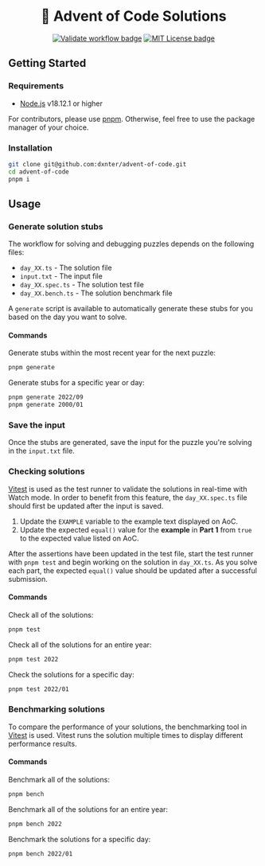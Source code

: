 <h1 align="center">
  🎄 Advent of Code Solutions
</h1>

<p align="center">
  <a href="https://github.com/dxnter/advent-of-code/blob/main/.github/workflows/validate.yml"><img src="https://github.com/dxnter/advent-of-code/actions/workflows/validate.yml/badge.svg" alt="Validate workflow badge" /></a>
  <a href="https://github.com/dxnter/advent-of-code/blob/main/LICENSE"><img src="https://img.shields.io/badge/license-MIT-blue.svg?label=License&style=flat" alt="MIT License badge" /></a>
</p>

## Getting Started

### Requirements

- [Node.js](https://nodejs.org/en/) v18.12.1 or higher

For contributors, please use [pnpm](https://pnpm.js.org/). Otherwise, feel free to use the package manager of your choice.

### Installation

```bash
git clone git@github.com:dxnter/advent-of-code.git
cd advent-of-code
pnpm i
```

## Usage

### Generate solution stubs

The workflow for solving and debugging puzzles depends on the following files:

- `day_XX.ts` - The solution file
- `input.txt` - The input file
- `day_XX.spec.ts` - The solution test file
- `day_XX.bench.ts` - The solution benchmark file

A `generate` script is available to automatically generate these stubs for you based on the day you want to solve.

#### Commands

Generate stubs within the most recent year for the next puzzle:

```bash
pnpm generate
```

Generate stubs for a specific year or day:

```bash
pnpm generate 2022/09
pnpm generate 2000/01
```

### Save the input

Once the stubs are generated, save the input for the puzzle you're solving in the `input.txt` file.

### Checking solutions

[Vitest](https://vitest.dev/) is used as the test runner to validate the solutions in real-time with Watch mode. In order to benefit from this feature, the `day_XX.spec.ts` file should first be updated after the input is saved.

1. Update the `EXAMPLE` variable to the example text displayed on AoC.
2. Update the expected `equal()` value for the **example** in **Part 1** from `true` to the expected value listed on AoC.

After the assertions have been updated in the test file, start the test runner with `pnpm test` and begin working on the solution in `day_XX.ts`. As you solve each part, the expected `equal()` value should be updated after a successful submission.

#### Commands

Check all of the solutions:

```bash
pnpm test
```

Check all of the solutions for an entire year:

```bash
pnpm test 2022
```

Check the solutions for a specific day:

```bash
pnpm test 2022/01
```

### Benchmarking solutions

To compare the performance of your solutions, the benchmarking tool in [Vitest](https://vitest.dev/) is used. Vitest runs the solution multiple times to display different performance results.

#### Commands

Benchmark all of the solutions:

```bash
pnpm bench
```

Benchmark all of the solutions for an entire year:

```bash
pnpm bench 2022
```

Benchmark the solutions for a specific day:

```bash
pnpm bench 2022/01
```
